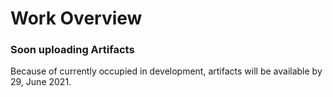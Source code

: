 # Work Overview



### Soon uploading Artifacts

Because of currently occupied in development, artifacts will be available by 29, June 2021.

